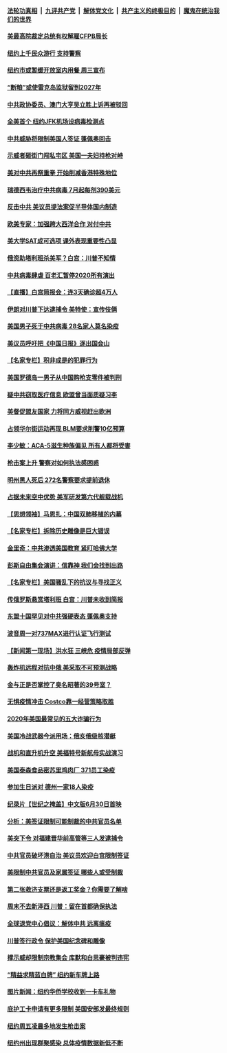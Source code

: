 

####  [法轮功真相](../../../../basic/blob/master/README.md?t=06302031) &nbsp;|&nbsp; [九评共产党](../../../../9ping.md/blob/master/README.md?t=06302031) &nbsp;|&nbsp; [解体党文化](../../../../jtdwh.md/blob/master/README.md?t=06302031)  &nbsp;|&nbsp; [共产主义的终极目的](../../../../gczydzjmd.md/blob/master/README.md?t=06302031) &nbsp;|&nbsp; [魔鬼在统治我们的世界](../../../../mgztzwmdsj.md/blob/master/README.md?t=06302031) 

#### [美最高院裁定总统有权解雇CFPB局长](../pages/nsc412/n12221214.md?t=06302031) 

#### [纽约上千民众游行 支持警察](../pages/nsc412/n12221038.md?t=06302031) 

#### [纽约市或暂缓开放室内用餐 周三宣布](../pages/nsc412/n12221029.md?t=06302031) 

#### [“断粮”或使雷克岛监狱留到2027年](../pages/nsc412/n12221023.md?t=06302031) 

#### [中共政协委员、澳门大亨吴立胜上诉再被驳回](../pages/nsc412/n12220621.md?t=06302031) 

#### [全美首个 纽约JFK机场设病毒检测点](../pages/nsc412/n12221026.md?t=06302031) 

#### [中共威胁将限制美国人签证 蓬佩奥回击](../pages/nsc412/n12220995.md?t=06302031) 

#### [示威者砸街门闯私宅区 美国一夫妇持枪对峙](../pages/nsc412/n12220702.md?t=06302031) 

#### [美对中共再祭重拳 开始削减香港特殊地位](../pages/nsc412/n12220482.md?t=06302031) 

#### [瑞德西韦治疗中共病毒 7月起每剂390美元](../pages/nsc412/n12220473.md?t=06302031) 

#### [反击中共  美议员提法案促半导体国内制造](../pages/nsc412/n12220479.md?t=06302031) 

#### [欧美专家：加强跨大西洋合作 对付中共](../pages/nsc412/n12220420.md?t=06302031) 

#### [美大学SAT成可选项 课外表现重要性凸显](../pages/nsc412/n12218516.md?t=06302031) 

#### [俄资助塔利班杀美军？白宫：川普不知情](../pages/nsc412/n12220309.md?t=06302031) 

#### [中共病毒肆虐 百老汇暂停2020所有演出](../pages/nsc412/n12220386.md?t=06302031) 

#### [【直播】白宫简报会：连3天确诊超4万人](../pages/nsc412/n12220209.md?t=06302031) 

#### [伊朗对川普下达逮捕令 美特使：宣传伎俩](../pages/nsc412/n12220063.md?t=06302031) 

#### [美国男子死于中共病毒 28名家人莫名染疫](../pages/nsc412/n12219853.md?t=06302031) 

#### [美议员呼吁把《中国日报》逐出国会山](../pages/nsc412/n12219500.md?t=06302031) 

#### [【名家专栏】积非成是的犯罪行为](../pages/nsc412/n12210310.md?t=06302031) 

#### [美国罗德岛一男子从中国购枪支零件被判刑](../pages/nsc412/n12218503.md?t=06302031) 

#### [疑中共窃取医疗信息 欧盟曾当面质疑习李](../pages/nsc412/n12219204.md?t=06302031) 

#### [美督促盟友国家 力将同方威视赶出欧洲](../pages/nsc412/n12217695.md?t=06302031) 

#### [占领华尔街运动再现 BLM要求削警10亿预算](../pages/nsc412/n12218559.md?t=06302031) 

#### [李少敏：ACA-5滋生种族偏见      所有人都将受害](../pages/nsc412/n12218783.md?t=06302031) 

#### [枪击案上升 警察对如何执法感困惑](../pages/nsc412/n12218514.md?t=06302031) 

#### [明州黑人死后 272名警察要求提前退休](../pages/nsc412/n12218512.md?t=06302031) 

#### [占据未来空中优势 美军研发第六代舰载战机](../pages/nsc412/n12218407.md?t=06302031) 

#### [【思想领袖】马恩扎：中国双肺移植的内幕](../pages/nsc412/n12047397.md?t=06302031) 

#### [【名家专栏】拆除历史雕像是巨大错误](../pages/nsc412/n12216707.md?t=06302031) 

#### [金里奇：中共渗透美国教育 紧盯哈佛大学](../pages/nsc412/n12217783.md?t=06302031) 

#### [彭斯自由集会演讲：信靠神 我们会找到出路](../pages/nsc412/n12217902.md?t=06302031) 

#### [【名家专栏】美国骚乱下的抗议与寻找正义](../pages/nsc412/n12216737.md?t=06302031) 

#### [传俄罗斯悬赏塔利班 白宫：川普未收到简报](../pages/nsc412/n12217600.md?t=06302031) 

#### [东盟十国罕见对中共强硬表态 蓬佩奥支持](../pages/nsc412/n12217571.md?t=06302031) 

#### [波音周一对737MAX进行认证飞行测试](../pages/nsc412/n12217519.md?t=06302031) 

#### [【新闻第一现场】洪水狂 三峡危 疫情局部反弹](../pages/nsc412/n12217350.md?t=06302031) 

#### [轰炸机远程对抗中俄 美采取不可预测战略](../pages/nsc412/n12205278.md?t=06302031) 

#### [金与正是否掌控了臭名昭著的39号室？](../pages/nsc412/n12217251.md?t=06302031) 

#### [无惧疫情冲击 Costco靠一经营策略取胜](../pages/nsc412/n12208222.md?t=06302031) 

#### [2020年美国最常见的五大诈骗行为](../pages/nsc412/n12216881.md?t=06302031) 

#### [美国冷战武器今派用场：俄亥俄级核潜艇](../pages/nsc412/n12216507.md?t=06302031) 

#### [战机和直升机升空 美福特号新航母实战演习](../pages/nsc412/n12216326.md?t=06302031) 

#### [美国泰森食品密苏里鸡肉厂 371员工染疫](../pages/nsc412/n12216590.md?t=06302031) 

#### [参加生日派对 德州一家18人染疫](../pages/nsc412/n12216533.md?t=06302031) 

#### [纪录片【世纪之掩盖】中文版6月30日首映](../pages/nsc412/n12216557.md?t=06302031) 

#### [分析：美签证限制可能制裁的中共官员名单](../pages/nsc412/n12216563.md?t=06302031) 

#### [美突下令 对福建晋华前高管等三人发逮捕令](../pages/nsc412/n12216296.md?t=06302031) 

#### [中共官员破坏港自治 美议员欢迎白宫限制签证](../pages/nsc412/n12216313.md?t=06302031) 

#### [美限制中共官员及家属签证 哪些人或受制裁](../pages/nsc412/n12216208.md?t=06302031) 

#### [第二张救济支票还是返工奖金？你需要了解啥](../pages/nsc412/n12216185.md?t=06302031) 

#### [周末不去新泽西 川普：留在首都确保执法](../pages/nsc412/n12216075.md?t=06302031) 

#### [全球退党中心倡议：解体中共 远离瘟疫](../pages/nsc412/n12214964.md?t=06302031) 

#### [川普签行政令 保护美国纪念碑和雕像](../pages/nsc412/n12216036.md?t=06302031) 

#### [撑示威却限制宗教集会 库默和白思豪被判违宪](../pages/nsc412/n12215498.md?t=06302031) 

#### [“精益求精蓝白牌”  纽约新车牌上路](../pages/nsc412/n12215514.md?t=06302031) 

#### [图片新闻：纽约华侨学校收到一卡车礼物](../pages/nsc412/n12215479.md?t=06302031) 

#### [庇护工卡申请有更多限制 美国安部发最终规则](../pages/nsc412/n12215484.md?t=06302031) 

#### [纽约周五凌晨多地发生枪击案](../pages/nsc412/n12215489.md?t=06302031) 

#### [纽约州出现群聚感染  总体疫情数据新低不断](../pages/nsc412/n12215492.md?t=06302031) 

